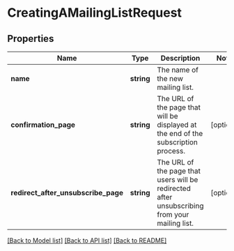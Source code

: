 # CreatingAMailingListRequest

## Properties
Name | Type | Description | Notes
------------ | ------------- | ------------- | -------------
**name** | **string** | The name of the new mailing list. | 
**confirmation_page** | **string** | The URL of the page that will be displayed at the end of the subscription process. | [optional] 
**redirect_after_unsubscribe_page** | **string** | The URL of the page that users will be redirected after unsubscribing from your mailing list. | [optional] 

[[Back to Model list]](../README.md#documentation-for-models) [[Back to API list]](../README.md#documentation-for-api-endpoints) [[Back to README]](../README.md)


